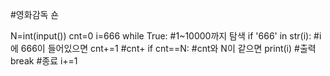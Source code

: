 #영화감독 숀

N=int(input())
cnt=0
i=666
while True: #1~10000까지 탐색
  if '666' in str(i): #i에 666이 들어있으면
    cnt+=1 #cnt+
  if cnt==N: #cnt와 N이 같으면 
    print(i) #출력
    break #종료
  i+=1

